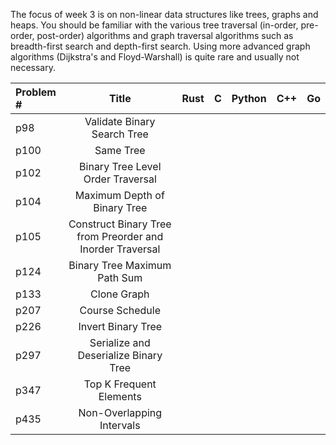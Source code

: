 The focus of week 3 is on non-linear data structures like trees, graphs and heaps. You should be familiar with the various tree traversal (in-order, pre-order, post-order) algorithms and graph traversal algorithms such as breadth-first search and depth-first search. Using more advanced graph algorithms (Dijkstra's and Floyd-Warshall) is quite rare and usually not necessary.

| Problem # | Title			| Rust | C   | Python | C++  | Go   | 
| :-------  | :---------------------:	| :--: | :--:| :----: | :--: | :--: |
| p98 | Validate Binary Search Tree	|      |     |        |      |      |
| p100| Same Tree			|      |     |        |      |      |
| p102|Binary Tree Level Order Traversal|      |     |        |      |      |
| p104|Maximum Depth of Binary Tree     |      |     |        |      |      |
| p105|Construct Binary Tree from Preorder and Inorder Traversal| | | | |   |
| p124| Binary Tree Maximum Path Sum    |      |     |        |      |      |
| p133| Clone Graph			|      |     |        |      |      |
| p207| Course Schedule			|      |     |        |      |      |
| p226| Invert Binary Tree		|      |     |        |      |      |
| p297| Serialize and Deserialize Binary Tree| |     |        |      |      |
| p347| Top K Frequent Elements         |      |     |        |      |      |
| p435| Non-Overlapping Intervals	|      |     |        |      |      |
